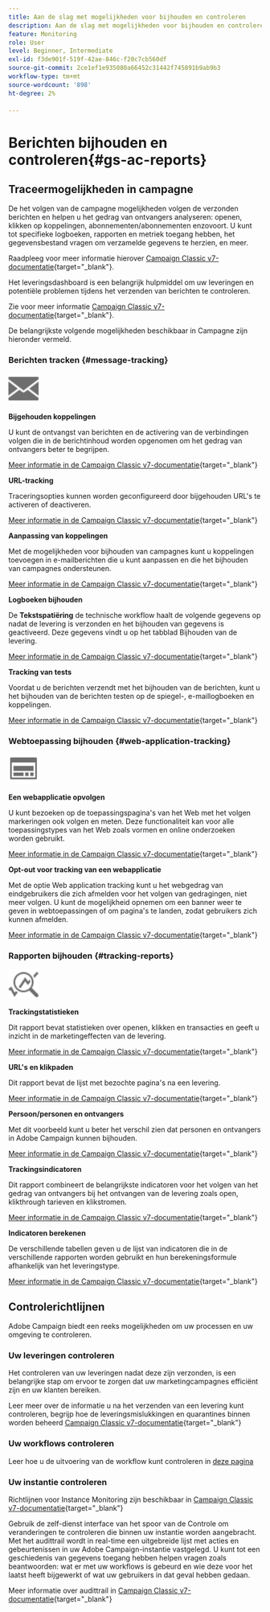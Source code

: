 ```yaml
---
title: Aan de slag met mogelijkheden voor bijhouden en controleren
description: Aan de slag met mogelijkheden voor bijhouden en controleren
feature: Monitoring
role: User
level: Beginner, Intermediate
exl-id: f3de901f-519f-42ae-846c-f20c7cb560df
source-git-commit: 2ce1ef1e935080a66452c31442f745891b9ab9b3
workflow-type: tm+mt
source-wordcount: '898'
ht-degree: 2%

---
```


# Berichten bijhouden en controleren{#gs-ac-reports}

## Traceermogelijkheden in campagne

De het volgen van de campagne mogelijkheden volgen de verzonden berichten en helpen u het gedrag van ontvangers analyseren: openen, klikken op koppelingen, abonnementen/abonnementen enzovoort. U kunt tot specifieke logboeken, rapporten en metriek toegang hebben, het gegevensbestand vragen om verzamelde gegevens te herzien, en meer.

Raadpleeg voor meer informatie hierover [Campaign Classic v7-documentatie](https://experienceleague.adobe.com/docs/campaign-classic/using/getting-started/profile-management/editing-a-profile.html?lang=en#tracking-tab){target=&quot;_blank&quot;}.

Het leveringsdashboard is een belangrijk hulpmiddel om uw leveringen en potentiële problemen tijdens het verzenden van berichten te controleren.

Zie voor meer informatie [Campaign Classic v7-documentatie](https://experienceleague.adobe.com/docs/campaign-classic/using/sending-messages/monitoring-deliveries/delivery-dashboard.html?lang=en#sending-messages){target=&quot;_blank&quot;}.

De belangrijkste volgende mogelijkheden beschikbaar in Campagne zijn hieronder vermeld.

### Berichten tracken {#message-tracking}

<img src="assets/do-not-localize/icon-message-tracking.svg" width="60px">

**Bijgehouden koppelingen**

U kunt de ontvangst van berichten en de activering van de verbindingen volgen die in de berichtinhoud worden opgenomen om het gedrag van ontvangers beter te begrijpen.

[Meer informatie in de Campaign Classic v7-documentatie](https://experienceleague.adobe.com/docs/campaign-classic/using/sending-messages/tracking-messages/how-to-configure-tracked-links.html?lang=en#sending-messages){target=&quot;_blank&quot;}

**URL-tracking**

Traceringsopties kunnen worden geconfigureerd door bijgehouden URL&#39;s te activeren of deactiveren.

[Meer informatie in de Campaign Classic v7-documentatie](https://experienceleague.adobe.com/docs/campaign-classic/using/sending-messages/tracking-messages/personalizing-url-tracking.html?lang=en#sending-messages){target=&quot;_blank&quot;}


**Aanpassing van koppelingen**

Met de mogelijkheden voor bijhouden van campagnes kunt u koppelingen toevoegen in e-mailberichten die u kunt aanpassen en die het bijhouden van campagnes ondersteunen.

[Meer informatie in de Campaign Classic v7-documentatie](https://experienceleague.adobe.com/docs/campaign-classic/using/sending-messages/tracking-messages/tracking-personalized-links/tracking-personalized-links.html?lang=en#sending-messages){target=&quot;_blank&quot;}

**Logboeken bijhouden**

De **Tekstspatiëring** de technische workflow haalt de volgende gegevens op nadat de levering is verzonden en het bijhouden van gegevens is geactiveerd. Deze gegevens vindt u op het tabblad Bijhouden van de levering.

[Meer informatie in de Campaign Classic v7-documentatie](https://experienceleague.adobe.com/docs/campaign-classic/using/sending-messages/tracking-messages/accessing-the-tracking-logs.html?lang=en#sending-messages){target=&quot;_blank&quot;}

**Tracking van tests**

Voordat u de berichten verzendt met het bijhouden van de berichten, kunt u het bijhouden van de berichten testen op de spiegel-, e-maillogboeken en koppelingen.

[Meer informatie in de Campaign Classic v7-documentatie](https://experienceleague.adobe.com/docs/campaign-classic/using/sending-messages/tracking-messages/testing-tracking.html?lang=en#sending-messages){target=&quot;_blank&quot;}

### Webtoepassing bijhouden {#web-application-tracking}

<img src="assets/do-not-localize/icon-web-app.svg" width="60px">

**Een webapplicatie opvolgen**

U kunt bezoeken op de toepassingspagina&#39;s van het Web met het volgen markeringen ook volgen en meten. Deze functionaliteit kan voor alle toepassingstypes van het Web zoals vormen en online onderzoeken worden gebruikt.

[Meer informatie in de Campaign Classic v7-documentatie](https://experienceleague.adobe.com/docs/campaign-classic/using/designing-content/web-applications/tracking-a-web-application.html?lang=en#designing-content){target=&quot;_blank&quot;}

**Opt-out voor tracking van een webapplicatie**

Met de optie Web application tracking kunt u het webgedrag van eindgebruikers die zich afmelden voor het volgen van gedragingen, niet meer volgen. U kunt de mogelijkheid opnemen om een banner weer te geven in webtoepassingen of om pagina&#39;s te landen, zodat gebruikers zich kunnen afmelden.

[Meer informatie in de Campaign Classic v7-documentatie](https://experienceleague.adobe.com/docs/campaign-classic/using/designing-content/web-applications/web-application-tracking-opt-out.html?lang=en#designing-content){target=&quot;_blank&quot;}

### Rapporten bijhouden {#tracking-reports}

<img src="assets/do-not-localize/icon_monitor.svg" width="60px">

**Trackingstatistieken**

Dit rapport bevat statistieken over openen, klikken en transacties en geeft u inzicht in de marketingeffecten van de levering.

[Meer informatie in de Campaign Classic v7-documentatie](https://experienceleague.adobe.com/docs/campaign-classic/using/sending-messages/tracking-messages/about-message-tracking.html?lang=en#tracking-reports){target=&quot;_blank&quot;}

**URL&#39;s en klikpaden**

Dit rapport bevat de lijst met bezochte pagina&#39;s na een levering.

[Meer informatie in de Campaign Classic v7-documentatie](https://experienceleague.adobe.com/docs/campaign-classic/using/reporting/reports-on-deliveries/delivery-reports.html?lang=en#urls-and-click-streams){target=&quot;_blank&quot;}

**Persoon/personen en ontvangers**

Met dit voorbeeld kunt u beter het verschil zien dat personen en ontvangers in Adobe Campaign kunnen bijhouden.

[Meer informatie in de Campaign Classic v7-documentatie](https://experienceleague.adobe.com/docs/campaign-classic/using/reporting/reports-on-deliveries/person-people-recipients.html?lang=en#reporting){target=&quot;_blank&quot;}

**Trackingsindicatoren**

Dit rapport combineert de belangrijkste indicatoren voor het volgen van het gedrag van ontvangers bij het ontvangen van de levering zoals open, klikthrough tarieven en klikstromen.

[Meer informatie in de Campaign Classic v7-documentatie](https://experienceleague.adobe.com/docs/campaign-classic/using/reporting/reports-on-deliveries/delivery-reports.html?lang=en#reporting){target=&quot;_blank&quot;}

**Indicatoren berekenen**

De verschillende tabellen geven u de lijst van indicatoren die in de verschillende rapporten worden gebruikt en hun berekeningsformule afhankelijk van het leveringstype.

[Meer informatie in de Campaign Classic v7-documentatie](https://experienceleague.adobe.com/docs/campaign-classic/using/reporting/reports-on-deliveries/indicator-calculation.html?lang=en#reporting){target=&quot;_blank&quot;}

## Controlerichtlijnen

Adobe Campaign biedt een reeks mogelijkheden om uw processen en uw omgeving te controleren.

### Uw leveringen controleren

Het controleren van uw leveringen nadat deze zijn verzonden, is een belangrijke stap om ervoor te zorgen dat uw marketingcampagnes efficiënt zijn en uw klanten bereiken.

Leer meer over de informatie u na het verzenden van een levering kunt controleren, begrijp hoe de leveringsmislukkingen en quarantines binnen worden beheerd [Campaign Classic v7-documentatie](https://experienceleague.adobe.com/docs/campaign-classic/using/sending-messages/monitoring-deliveries/about-delivery-monitoring.html?lang=en#sending-messages){target=&quot;_blank&quot;}

### Uw workflows controleren

Leer hoe u de uitvoering van de workflow kunt controleren in [deze pagina](https://experienceleague.adobe.com/docs/campaign/automation/workflows/monitoring-workflows/monitor-workflow-execution.html)

### Uw instantie controleren

Richtlijnen voor Instance Monitoring zijn beschikbaar in [Campaign Classic v7-documentatie](https://experienceleague.adobe.com/docs/campaign-classic/using/monitoring-campaign-classic/introduction/monitoring-guidelines.html?lang=en#monitoring-campaign-classic){target=&quot;_blank&quot;}

Gebruik de zelf-dienst interface van het spoor van de Controle om veranderingen te controleren die binnen uw instantie worden aangebracht. Met het audittrail wordt in real-time een uitgebreide lijst met acties en gebeurtenissen in uw Adobe Campaign-instantie vastgelegd. U kunt tot een geschiedenis van gegevens toegang hebben helpen vragen zoals beantwoorden: wat er met uw workflows is gebeurd en wie deze voor het laatst heeft bijgewerkt of wat uw gebruikers in dat geval hebben gedaan.

Meer informatie over audittrail in  [Campaign Classic v7-documentatie](https://experienceleague.adobe.com/docs/campaign-classic/using/monitoring-campaign-classic/production-procedures/audit-trail.html?lang=en#accessing-audit-trail){target=&quot;_blank&quot;}
